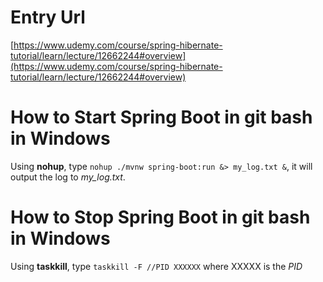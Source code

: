 # Entry Url

[https://www.udemy.com/course/spring-hibernate-tutorial/learn/lecture/12662244#overview](https://www.udemy.com/course/spring-hibernate-tutorial/learn/lecture/12662244#overview)

# How to Start Spring Boot in git bash in Windows

Using **nohup**, type `nohup ./mvnw spring-boot:run &> my_log.txt &`, it will output the log to _my_log.txt_.

# How to Stop Spring Boot in git bash in Windows

Using **taskkill**, type `taskkill -F //PID XXXXXX` where XXXXX is the _PID_
